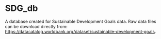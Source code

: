 # SDG_db
A database created for Sustainable Development Goals data. Raw data files can be download directly from: https://datacatalog.worldbank.org/dataset/sustainable-development-goals.
